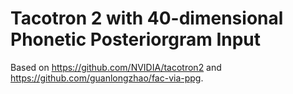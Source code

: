 # Tacotron 2 with 40-dimensional Phonetic Posteriorgram Input

Based on https://github.com/NVIDIA/tacotron2 and https://github.com/guanlongzhao/fac-via-ppg.

